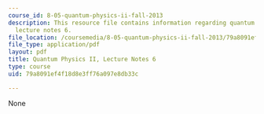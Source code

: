 ```yaml
---
course_id: 8-05-quantum-physics-ii-fall-2013
description: This resource file contains information regarding quantum physics II,
  lecture notes 6.
file_location: /coursemedia/8-05-quantum-physics-ii-fall-2013/79a8091ef4f18d8e3ff76a097e8db33c_MIT8_05F13_Chap_06.pdf
file_type: application/pdf
layout: pdf
title: Quantum Physics II, Lecture Notes 6
type: course
uid: 79a8091ef4f18d8e3ff76a097e8db33c

---
```

None
